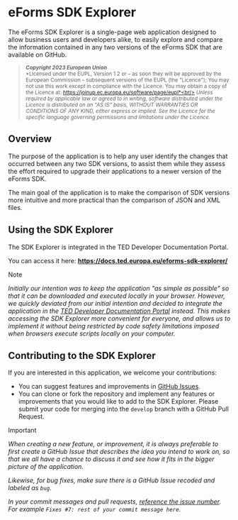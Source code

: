 # eForms SDK Explorer

The eForms SDK Explorer is a single-page web application designed to allow business users and developers alike, to easily explore and compare the information contained in any two versions of the eForms SDK that are available on GitHub.

> <sub>**_Copyright 2023 European Union_**<br/>
*Licensed under the EUPL, Version 1.2 or – as soon they will be approved by the European Commission – subsequent versions of the EUPL (the "Licence"); You may not use this work except in compliance with the Licence. You may obtain a copy of the Licence at: https://joinup.ec.europa.eu/software/page/eupl*<br/>
*Unless required by applicable law or agreed to in writing, software distributed under the Licence is distributed on an "AS IS" basis, WITHOUT WARRANTIES OR CONDITIONS OF ANY KIND, either express or implied. See the Licence for the specific language governing permissions and limitations under the Licence.*<br/></sub>


## Overview


The purpose of the application is to help any user identify the changes that occurred between any two SDK versions, to assist them while they assess the effort required to upgrade their applications to a newer version of the eForms SDK.

The main goal of the application is to make the comparison of SDK versions more intuitive and more practical than the comparison of JSON and XML files.

## Using the SDK Explorer

The SDK Explorer is integrated in the TED Developer Documentation Portal.

You can access it here: **https://docs.ted.europa.eu/eforms-sdk-explorer/**

> [!NOTE]
> _Initially our intention was to keep the application "as simple as possible" so that it can be downloaded and executed locally in your browser. However, we quickly deviated from our initial intention and decided to integrate the application in the [TED Developer Documentation Portal](https://docs.ted.europa.eu/eforms-sdk-explorer/) instead. This makes accessing the SDK Explorer more convenient for everyone, and allows us to implement it without being restricted by code safety limitations imposed when browsers execute scripts locally on your computer._


## Contributing to the SDK Explorer

If you are interested in this application, we welcome your contributions:

- You can suggest features and improvements in [GitHub Issues](https://github.com/OP-TED/eforms-sdk-explorer/issues).
- You can clone or fork the repository and implement any features or improvements that you would like to add to the SDK Explorer. Please submit your code for merging into the `develop` branch with a GitHub Pull Request. 

> [!IMPORTANT] 
> _When creating a new feature, or improvement, it is always preferable to first create a GitHub Issue that describes the idea you intend to work on, so that we all have a chance to discuss it and see how it fits in the bigger picture of the application._
>  
> _Likewise, for bug fixes, make sure there is a GitHub Issue recoded and labeled as `bug`._
> 
> _In your commit messages and pull requests, [reference the issue number](https://docs.github.com/en/get-started/writing-on-github/working-with-advanced-formatting/autolinked-references-and-urls#issues-and-pull-requests). For example `Fixes #7: rest of your commit message here`._
